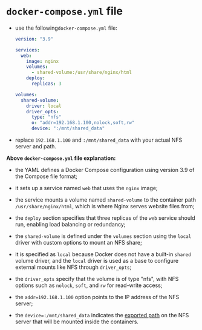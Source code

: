 # `docker-compose.yml` file

- use the following`docker-compose.yml` file:

    ```yaml
    version: "3.9"
    
    services:
      web:
        image: nginx
        volumes:
          - shared-volume:/usr/share/nginx/html
        deploy:
          replicas: 3
    
    volumes:
      shared-volume:
        driver: local
        driver_opts:
          type: "nfs"
          o: "addr=192.168.1.100,nolock,soft,rw"
          device: ":/mnt/shared_data"
    ```

- replace `192.168.1.100` and `:/mnt/shared_data` with your actual NFS server and path.

**Above `docker-compose.yml` file explanation:**

- the YAML defines a Docker Compose configuration using version 3.9 of the Compose file format;
- it sets up a service named `web` that uses the `nginx` image;
- the service mounts a volume named `shared-volume` to the container path `/usr/share/nginx/html`, which is where Nginx serves website files from;


- the `deploy` section specifies that three replicas of the `web` service should run, enabling load balancing or redundancy;
- the `shared-volume` is defined under the `volumes` section using the `local` driver with custom options to mount an NFS share;
- it is specified as `local` because Docker does not have a built-in `shared` volume driver, and the `local` driver is used as a base to configure external mounts like NFS through `driver_opts`;
 

- the `driver_opts` specify that the volume is of type "nfs", with NFS options such as `nolock`, `soft`, and `rw` for read-write access;
- the `addr=192.168.1.100` option points to the IP address of the NFS server;
- the `device=:/mnt/shared_data` indicates the [exported path](../nfs-server/nfs_server.md) on the NFS server that will be mounted inside the containers.
